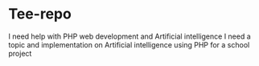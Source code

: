 # Tee-repo
I need help with PHP web development and Artificial intelligence 
I need a topic and implementation on Artificial intelligence using PHP for a school project 
